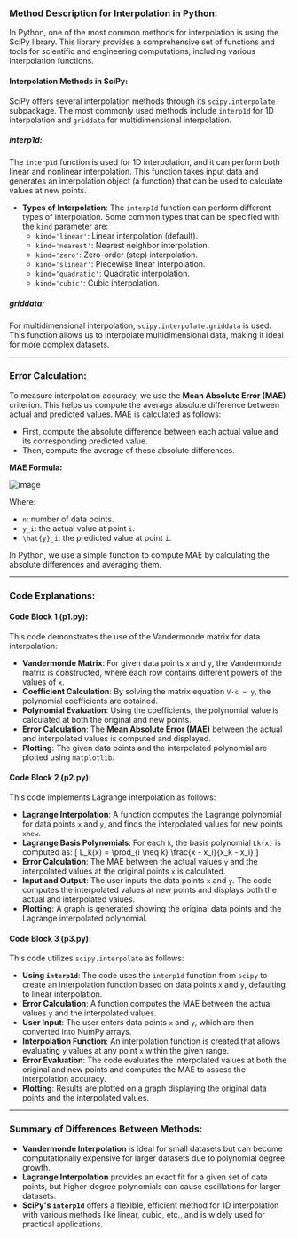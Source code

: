 ### Method Description for Interpolation in Python:
In Python, one of the most common methods for interpolation is using the SciPy library. This library provides a comprehensive set of functions and tools for scientific and engineering computations, including various interpolation functions.

#### Interpolation Methods in SciPy:
SciPy offers several interpolation methods through its `scipy.interpolate` subpackage. The most commonly used methods include `interp1d` for 1D interpolation and `griddata` for multidimensional interpolation.

##### interp1d:
The `interp1d` function is used for 1D interpolation, and it can perform both linear and nonlinear interpolation. This function takes input data and generates an interpolation object (a function) that can be used to calculate values at new points.

- **Types of Interpolation**: The `interp1d` function can perform different types of interpolation. Some common types that can be specified with the `kind` parameter are:
  - `kind='linear'`: Linear interpolation (default).
  - `kind='nearest'`: Nearest neighbor interpolation.
  - `kind='zero'`: Zero-order (step) interpolation.
  - `kind='slinear'`: Piecewise linear interpolation.
  - `kind='quadratic'`: Quadratic interpolation.
  - `kind='cubic'`: Cubic interpolation.
  
##### griddata:
For multidimensional interpolation, `scipy.interpolate.griddata` is used. This function allows us to interpolate multidimensional data, making it ideal for more complex datasets.

---

### Error Calculation:
To measure interpolation accuracy, we use the **Mean Absolute Error (MAE)** criterion. This helps us compute the average absolute difference between actual and predicted values. MAE is calculated as follows:

- First, compute the absolute difference between each actual value and its corresponding predicted value.
- Then, compute the average of these absolute differences.

**MAE Formula:**

![image](https://github.com/user-attachments/assets/37497458-4f19-48df-9f10-067e840be950)

Where:
- `n`: number of data points.
- `y_i`: the actual value at point `i`.
- `\hat{y}_i`: the predicted value at point `i`.

In Python, we use a simple function to compute MAE by calculating the absolute differences and averaging them.

---

### Code Explanations:

#### Code Block 1 (p1.py):
This code demonstrates the use of the Vandermonde matrix for data interpolation:

- **Vandermonde Matrix**: For given data points `x` and `y`, the Vandermonde matrix is constructed, where each row contains different powers of the values of `x`.
- **Coefficient Calculation**: By solving the matrix equation `V⋅c = y`, the polynomial coefficients are obtained.
- **Polynomial Evaluation**: Using the coefficients, the polynomial value is calculated at both the original and new points.
- **Error Calculation**: The **Mean Absolute Error (MAE)** between the actual and interpolated values is computed and displayed.
- **Plotting**: The given data points and the interpolated polynomial are plotted using `matplotlib`.

#### Code Block 2 (p2.py):
This code implements Lagrange interpolation as follows:

- **Lagrange Interpolation**: A function computes the Lagrange polynomial for data points `x` and `y`, and finds the interpolated values for new points `xnew`.
- **Lagrange Basis Polynomials**: For each `k`, the basis polynomial `Lk(x)` is computed as:
  \[
  L_k(x) = \prod_{i \neq k} \frac{x - x_i}{x_k - x_i}
  \]
- **Error Calculation**: The MAE between the actual values `y` and the interpolated values at the original points `x` is calculated.
- **Input and Output**: The user inputs the data points `x` and `y`. The code computes the interpolated values at new points and displays both the actual and interpolated values.
- **Plotting**: A graph is generated showing the original data points and the Lagrange interpolated polynomial.

#### Code Block 3 (p3.py):
This code utilizes `scipy.interpolate` as follows:

- **Using `interp1d`**: The code uses the `interp1d` function from `scipy` to create an interpolation function based on data points `x` and `y`, defaulting to linear interpolation.
- **Error Calculation**: A function computes the MAE between the actual values `y` and the interpolated values.
- **User Input**: The user enters data points `x` and `y`, which are then converted into NumPy arrays.
- **Interpolation Function**: An interpolation function is created that allows evaluating `y` values at any point `x` within the given range.
- **Error Evaluation**: The code evaluates the interpolated values at both the original and new points and computes the MAE to assess the interpolation accuracy.
- **Plotting**: Results are plotted on a graph displaying the original data points and the interpolated values.

---

### Summary of Differences Between Methods:
- **Vandermonde Interpolation** is ideal for small datasets but can become computationally expensive for larger datasets due to polynomial degree growth.
- **Lagrange Interpolation** provides an exact fit for a given set of data points, but higher-degree polynomials can cause oscillations for larger datasets.
- **SciPy's `interp1d`** offers a flexible, efficient method for 1D interpolation with various methods like linear, cubic, etc., and is widely used for practical applications.
